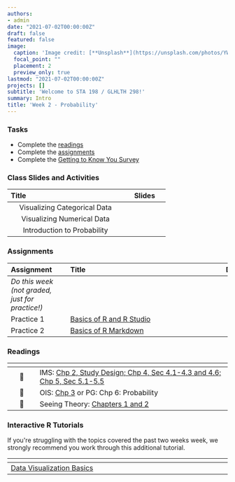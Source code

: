 ```yaml
---
authors:
- admin
date: "2021-07-02T00:00:00Z"
draft: false
featured: false
image:
  caption: 'Image credit: [**Unsplash**](https://unsplash.com/photos/YW3F-C5e8SE)'
  focal_point: ""
  placement: 2
  preview_only: true
lastmod: "2021-07-02T00:00:00Z"
projects: []
subtitle: 'Welcome to STA 198 / GLHLTH 298!'
summary: Intro
title: 'Week 2 - Probability'
---
```


### Tasks

- Complete the [readings](https://sta198f2021.github.io/website/post/02-week/#readings)
- Complete the [assignments](https://sta198f2021.github.io/website/post/02-week/#assignments)
- Complete the [Getting to Know You Survey](https://sakai.duke.edu)

### Class Slides and Activities

| <div style="width:250px;text-align:left">Title</div> | <div  style="width:80px;text-align:center">Slides</div> | 
|:---:|:---------------------|
| Visualizing Categorical Data     | [<span style="color: #4b5357;"><i class="fas fa-desktop fa-lg"></i></span>](https://sta198f2021.github.io/website/slides/week-02/w2-l01-viz-num.html#1)  | 
| Visualizing Numerical Data    |  [<span style="color: #4b5357;"><i class="fas fa-desktop fa-lg"></i></span>](https://sta198f2021.github.io/website/slides/week-02/w2-l02-viz-cat.html#1) | 
| Introduction to Probability     | [<span style="color: #4b5357;"><i class="fas fa-desktop fa-lg"></i></span>](https://sta198f2021.github.io/website/slides/week-02/w2-l03-prob.html#1)  | 





### Assignments

| <div style="width:120px;text-align:left">Assignment</div> | <div style="width:340px;text-align:left">Title</div> | <div style="width:200px;text-align:left">Due</div> |
|:---|:---|:---|
| *Do this week (not graded, just for practice!)* | | |
| Practice 1 | [Basics of R and R Studio](http://maths4.stat.duke.edu:3939/basics-of-r/#section-summary) |  |
| Practice 2  | [Basics of R Markdown](http://maths4.stat.duke.edu:3939/basics-of-r-markdown/#section-what-is-r-markdown) |  |


### Readings

| <div style="width:50px"></div>  | <div style="width:420px"></div>  |  <div style="width:200px"></div> |
|:---:|:---|:---:|
| :open_book: | IMS: [Chp 2, Study Design; Chp 4, Sec 4.1-4.3 and 4.6; Chp 5, Sec 5.1-5.5](https://openintro-ims.netlify.app/data-hello.html) | **Required** |
| :open_book: | OIS: [Chp 3](https://www.openintro.org/book/os/) or PG: Chp 6: Probability | **Required** |
| :open_book: | Seeing Theory: [Chapters 1 and 2](https://seeing-theory.brown.edu/#secondPage) | **Required** |


### Interactive R Tutorials

 If you're struggling with the topics covered the past two weeks week, we strongly recommend you work through this additional tutorial.
 
|  <div style="width:480px"></div>  |  <div style="width:200px"></div>  |
|:---|:---|
| [Data Visualization Basics](https://rstudio.cloud/learn/primers/1.1)         | Extra practice   |
